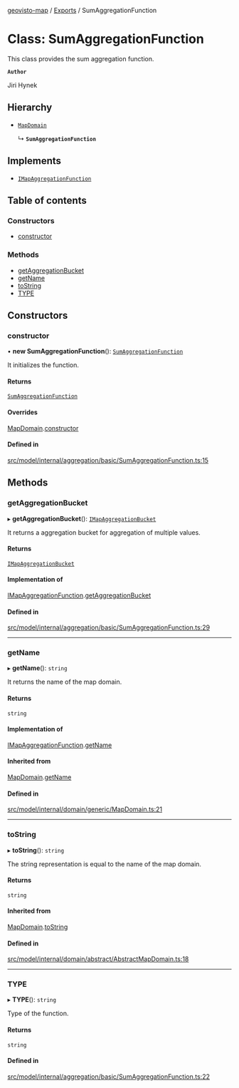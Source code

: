 [geovisto-map](../README.md) / [Exports](../modules.md) / SumAggregationFunction

# Class: SumAggregationFunction

This class provides the sum aggregation function.

**`Author`**

Jiri Hynek

## Hierarchy

- [`MapDomain`](MapDomain.md)

  ↳ **`SumAggregationFunction`**

## Implements

- [`IMapAggregationFunction`](../interfaces/IMapAggregationFunction.md)

## Table of contents

### Constructors

- [constructor](SumAggregationFunction.md#constructor)

### Methods

- [getAggregationBucket](SumAggregationFunction.md#getaggregationbucket)
- [getName](SumAggregationFunction.md#getname)
- [toString](SumAggregationFunction.md#tostring)
- [TYPE](SumAggregationFunction.md#type)

## Constructors

### constructor

• **new SumAggregationFunction**(): [`SumAggregationFunction`](SumAggregationFunction.md)

It initializes the function.

#### Returns

[`SumAggregationFunction`](SumAggregationFunction.md)

#### Overrides

[MapDomain](MapDomain.md).[constructor](MapDomain.md#constructor)

#### Defined in

[src/model/internal/aggregation/basic/SumAggregationFunction.ts:15](https://github.com/geovisto/geovisto-map/blob/e22d774889dbc28cc1ec62933ecf6bab6690f172/src/model/internal/aggregation/basic/SumAggregationFunction.ts#L15)

## Methods

### getAggregationBucket

▸ **getAggregationBucket**(): [`IMapAggregationBucket`](../interfaces/IMapAggregationBucket.md)

It returns a aggregation bucket for aggregation of multiple values.

#### Returns

[`IMapAggregationBucket`](../interfaces/IMapAggregationBucket.md)

#### Implementation of

[IMapAggregationFunction](../interfaces/IMapAggregationFunction.md).[getAggregationBucket](../interfaces/IMapAggregationFunction.md#getaggregationbucket)

#### Defined in

[src/model/internal/aggregation/basic/SumAggregationFunction.ts:29](https://github.com/geovisto/geovisto-map/blob/e22d774889dbc28cc1ec62933ecf6bab6690f172/src/model/internal/aggregation/basic/SumAggregationFunction.ts#L29)

___

### getName

▸ **getName**(): `string`

It returns the name of the map domain.

#### Returns

`string`

#### Implementation of

[IMapAggregationFunction](../interfaces/IMapAggregationFunction.md).[getName](../interfaces/IMapAggregationFunction.md#getname)

#### Inherited from

[MapDomain](MapDomain.md).[getName](MapDomain.md#getname)

#### Defined in

[src/model/internal/domain/generic/MapDomain.ts:21](https://github.com/geovisto/geovisto-map/blob/e22d774889dbc28cc1ec62933ecf6bab6690f172/src/model/internal/domain/generic/MapDomain.ts#L21)

___

### toString

▸ **toString**(): `string`

The string representation is equal to the name of the map domain.

#### Returns

`string`

#### Inherited from

[MapDomain](MapDomain.md).[toString](MapDomain.md#tostring)

#### Defined in

[src/model/internal/domain/abstract/AbstractMapDomain.ts:18](https://github.com/geovisto/geovisto-map/blob/e22d774889dbc28cc1ec62933ecf6bab6690f172/src/model/internal/domain/abstract/AbstractMapDomain.ts#L18)

___

### TYPE

▸ **TYPE**(): `string`

Type of the function.

#### Returns

`string`

#### Defined in

[src/model/internal/aggregation/basic/SumAggregationFunction.ts:22](https://github.com/geovisto/geovisto-map/blob/e22d774889dbc28cc1ec62933ecf6bab6690f172/src/model/internal/aggregation/basic/SumAggregationFunction.ts#L22)

